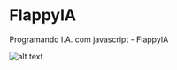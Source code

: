 # FlappyIA
Programando I.A. com javascript - FlappyIA

![alt text](https://i.ytimg.com/vi/vweeJ1PqZvs/mqdefault.jpg)
